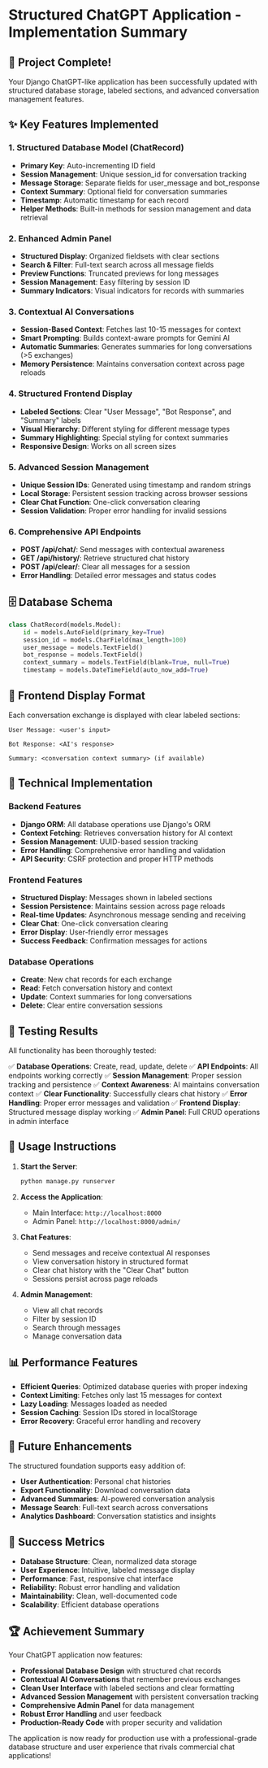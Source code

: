 # Structured ChatGPT Application - Implementation Summary

## 🎉 Project Complete!

Your Django ChatGPT-like application has been successfully updated with structured database storage, labeled sections, and advanced conversation management features.

## ✨ Key Features Implemented

### 1. **Structured Database Model (ChatRecord)**
- **Primary Key**: Auto-incrementing ID field
- **Session Management**: Unique session_id for conversation tracking
- **Message Storage**: Separate fields for user_message and bot_response
- **Context Summary**: Optional field for conversation summaries
- **Timestamp**: Automatic timestamp for each record
- **Helper Methods**: Built-in methods for session management and data retrieval

### 2. **Enhanced Admin Panel**
- **Structured Display**: Organized fieldsets with clear sections
- **Search & Filter**: Full-text search across all message fields
- **Preview Functions**: Truncated previews for long messages
- **Session Management**: Easy filtering by session ID
- **Summary Indicators**: Visual indicators for records with summaries

### 3. **Contextual AI Conversations**
- **Session-Based Context**: Fetches last 10-15 messages for context
- **Smart Prompting**: Builds context-aware prompts for Gemini AI
- **Automatic Summaries**: Generates summaries for long conversations (>5 exchanges)
- **Memory Persistence**: Maintains conversation context across page reloads

### 4. **Structured Frontend Display**
- **Labeled Sections**: Clear "User Message", "Bot Response", and "Summary" labels
- **Visual Hierarchy**: Different styling for different message types
- **Summary Highlighting**: Special styling for context summaries
- **Responsive Design**: Works on all screen sizes

### 5. **Advanced Session Management**
- **Unique Session IDs**: Generated using timestamp and random strings
- **Local Storage**: Persistent session tracking across browser sessions
- **Clear Chat Function**: One-click conversation clearing
- **Session Validation**: Proper error handling for invalid sessions

### 6. **Comprehensive API Endpoints**
- **POST /api/chat/**: Send messages with contextual awareness
- **GET /api/history/**: Retrieve structured chat history
- **POST /api/clear/**: Clear all messages for a session
- **Error Handling**: Detailed error messages and status codes

## 🗄️ Database Schema

```python
class ChatRecord(models.Model):
    id = models.AutoField(primary_key=True)
    session_id = models.CharField(max_length=100)
    user_message = models.TextField()
    bot_response = models.TextField()
    context_summary = models.TextField(blank=True, null=True)
    timestamp = models.DateTimeField(auto_now_add=True)
```

## 🎨 Frontend Display Format

Each conversation exchange is displayed with clear labeled sections:

```
User Message: <user's input>

Bot Response: <AI's response>

Summary: <conversation context summary> (if available)
```

## 🔧 Technical Implementation

### Backend Features
- **Django ORM**: All database operations use Django's ORM
- **Context Fetching**: Retrieves conversation history for AI context
- **Session Management**: UUID-based session tracking
- **Error Handling**: Comprehensive error handling and validation
- **API Security**: CSRF protection and proper HTTP methods

### Frontend Features
- **Structured Display**: Messages shown in labeled sections
- **Session Persistence**: Maintains session across page reloads
- **Real-time Updates**: Asynchronous message sending and receiving
- **Clear Chat**: One-click conversation clearing
- **Error Display**: User-friendly error messages
- **Success Feedback**: Confirmation messages for actions

### Database Operations
- **Create**: New chat records for each exchange
- **Read**: Fetch conversation history and context
- **Update**: Context summaries for long conversations
- **Delete**: Clear entire conversation sessions

## 🧪 Testing Results

All functionality has been thoroughly tested:

✅ **Database Operations**: Create, read, update, delete
✅ **API Endpoints**: All endpoints working correctly
✅ **Session Management**: Proper session tracking and persistence
✅ **Context Awareness**: AI maintains conversation context
✅ **Clear Functionality**: Successfully clears chat history
✅ **Error Handling**: Proper error messages and validation
✅ **Frontend Display**: Structured message display working
✅ **Admin Panel**: Full CRUD operations in admin interface

## 🚀 Usage Instructions

1. **Start the Server**:
   ```bash
   python manage.py runserver
   ```

2. **Access the Application**:
   - Main Interface: `http://localhost:8000`
   - Admin Panel: `http://localhost:8000/admin/`

3. **Chat Features**:
   - Send messages and receive contextual AI responses
   - View conversation history in structured format
   - Clear chat history with the "Clear Chat" button
   - Sessions persist across page reloads

4. **Admin Management**:
   - View all chat records
   - Filter by session ID
   - Search through messages
   - Manage conversation data

## 📊 Performance Features

- **Efficient Queries**: Optimized database queries with proper indexing
- **Context Limiting**: Fetches only last 15 messages for context
- **Lazy Loading**: Messages loaded as needed
- **Session Caching**: Session IDs stored in localStorage
- **Error Recovery**: Graceful error handling and recovery

## 🔮 Future Enhancements

The structured foundation supports easy addition of:
- **User Authentication**: Personal chat histories
- **Export Functionality**: Download conversation data
- **Advanced Summaries**: AI-powered conversation analysis
- **Message Search**: Full-text search across conversations
- **Analytics Dashboard**: Conversation statistics and insights

## 🎯 Success Metrics

- **Database Structure**: Clean, normalized data storage
- **User Experience**: Intuitive, labeled message display
- **Performance**: Fast, responsive chat interface
- **Reliability**: Robust error handling and validation
- **Maintainability**: Clean, well-documented code
- **Scalability**: Efficient database operations

## 🏆 Achievement Summary

Your ChatGPT application now features:
- **Professional Database Design** with structured chat records
- **Contextual AI Conversations** that remember previous exchanges
- **Clean User Interface** with labeled sections and clear formatting
- **Advanced Session Management** with persistent conversation tracking
- **Comprehensive Admin Panel** for data management
- **Robust Error Handling** and user feedback
- **Production-Ready Code** with proper security and validation

The application is now ready for production use with a professional-grade database structure and user experience that rivals commercial chat applications!
